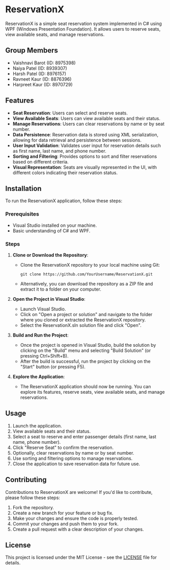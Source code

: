 # ReservationX

ReservationX is a simple seat reservation system implemented in C# using WPF (Windows Presentation Foundation). It allows users to reserve seats, view available seats, and manage reservations.

## Group Members

- Vaishnavi Barot (ID: 8975398)
- Naiya Patel (ID: 8939307)
- Harsh Patel (ID: 8976157)
- Ravneet Kaur (ID: 8876396)
- Harpreet Kaur (ID: 8970729)

## Features

- **Seat Reservation**: Users can select and reserve seats.
- **View Available Seats**: Users can view available seats and their status.
- **Manage Reservations**: Users can clear reservations by name or by seat number.
- **Data Persistence**: Reservation data is stored using XML serialization, allowing for data retrieval and persistence between sessions.
- **User Input Validation**: Validates user input for reservation details such as first name, last name, and phone number.
- **Sorting and Filtering**: Provides options to sort and filter reservations based on different criteria.
- **Visual Representation**: Seats are visually represented in the UI, with different colors indicating their reservation status.

## Installation

To run the ReservationX application, follow these steps:

### Prerequisites

- Visual Studio installed on your machine.
- Basic understanding of C# and WPF.

### Steps

1. **Clone or Download the Repository**: 
   - Clone the ReservationX repository to your local machine using Git:
     ```
     git clone https://github.com/YourUsername/ReservationX.git
     ```
   - Alternatively, you can download the repository as a ZIP file and extract it to a folder on your computer.

2. **Open the Project in Visual Studio**:
   - Launch Visual Studio.
   - Click on "Open a project or solution" and navigate to the folder where you cloned or extracted the ReservationX repository.
   - Select the ReservationX.sln solution file and click "Open".

3. **Build and Run the Project**:
   - Once the project is opened in Visual Studio, build the solution by clicking on the "Build" menu and selecting "Build Solution" (or pressing Ctrl+Shift+B).
   - After the build is successful, run the project by clicking on the "Start" button (or pressing F5).

4. **Explore the Application**:
   - The ReservationX application should now be running. You can explore its features, reserve seats, view available seats, and manage reservations.

## Usage

1. Launch the application.
2. View available seats and their status.
3. Select a seat to reserve and enter passenger details (first name, last name, phone number).
4. Click "Reserve Seat" to confirm the reservation.
5. Optionally, clear reservations by name or by seat number.
6. Use sorting and filtering options to manage reservations.
7. Close the application to save reservation data for future use.

## Contributing

Contributions to ReservationX are welcome! If you'd like to contribute, please follow these steps:

1. Fork the repository.
2. Create a new branch for your feature or bug fix.
3. Make your changes and ensure the code is properly tested.
4. Commit your changes and push them to your fork.
5. Create a pull request with a clear description of your changes.

## License

This project is licensed under the MIT License - see the [LICENSE](LICENSE) file for details.

